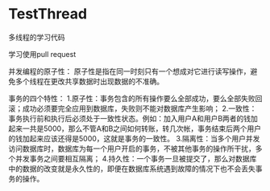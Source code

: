 # TestThread
多线程的学习代码

学习使用pull request


并发编程的原子性：
原子性是指在同一时刻只有一个想成对它进行读写操作，避免多个线程在更改共享数据时出现数据的不准确。

事务的四个特性：
1.原子性：事务包含的所有操作要么全部成功，要么全部失败回滚；成功必须要完全应用到数据库，失败则不能对数据库产生影响；
2.一致性：事务执行前和执行后必须处于一致性状态。例如：加入用户A和用户B两者的钱加起来一共是5000，那么不管A和B之间如何转账，转几次帐，事务结束后两个用户的钱加起来应该还得是5000，这就是事务的一致性。
3.隔离性：当多个用户并发访问数据库时，数据库为每一个用户开启的事务，不被其他事务的操作所干扰，多个并发事务之间要相互隔离；
4.持久性：一个事务一旦被提交了，那么对数据库中的数据的改变就是永久性的，即便在数据库系统遇到故障的情况下也不会丢失事务的操作。